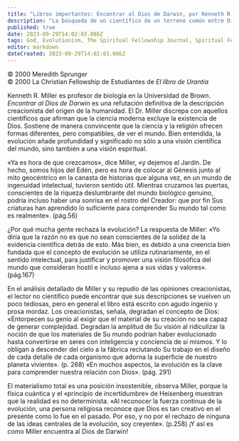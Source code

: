 ```yaml
---
title: "Libros importantes: Encontrar al Dios de Darwin, por Kenneth R. Miller"
description: "La búsqueda de un científico de un terreno común entre Dios y la evolución"
published: true
date: 2023-09-29T14:02:03.086Z
tags: God, Evolutionism, The Spiritual Fellowship Journal, Spiritual Fellowship, article
editor: markdown
dateCreated: 2023-09-29T14:02:03.086Z
---
```


<p class="v-card v-sheet theme--light grey lighten-3 px-2">© 2000 Meredith Sprunger<br>© 2000 La Christian Fellowship de Estudiantes de <i>El libro de Urantia</i></p>


Kenneth R. Miller es profesor de biología en la Universidad de Brown. _Encontrar al Dios de Darwin_ es una refutación definitiva de la descripción creacionista del origen de la humanidad. El Dr. Miller discrepa con aquellos científicos que afirman que la ciencia moderna excluye la existencia de Dios. Sostiene de manera convincente que la ciencia y la religión ofrecen formas diferentes, pero compatibles, de ver el mundo. Bien entendida, la evolución añade profundidad y significado no sólo a una visión científica del mundo, sino también a una visión espiritual.

«Ya es hora de que crezcamos», dice Miller, «y dejemos el Jardín. De hecho, somos hijos del Edén, pero es hora de colocar al Génesis junto al mito geocéntrico en la canasta de historias que alguna vez, en un mundo de ingenuidad intelectual, tuvieron sentido útil. Mientras cruzamos las puertas, conscientes de la riqueza deslumbrante del mundo biológico genuino, podría incluso haber una sonrisa en el rostro del Creador: que por fin Sus criaturas han aprendido lo suficiente para comprender Su mundo tal como es realmente». (pág.56)

¿Por qué mucha gente rechaza la evolución? La respuesta de Miller: «Yo diría que la razón no es que no sean conscientes de la solidez de la evidencia científica detrás de esto. Más bien, es debido a una creencia bien fundada que el concepto de evolución se utiliza rutinariamente, en el sentido intelectual, para justificar y promover una visión filosófica del mundo que consideran hostil e incluso ajena a sus vidas y valores». (pág.167)

En el análisis detallado de Miller y su repudio de las opiniones creacionistas, el lector no científico puede encontrar que sus descripciones se vuelven un poco tediosas, pero en general el libro está escrito con agudo ingenio y prosa mordaz. Los creacionistas, señala, degradan el concepto de Dios: «Entorpecen su genio al exigir que el material de su creación no sea capaz de generar complejidad. Degradan la amplitud de Su visión al ridiculizar la noción de que los materiales de Su mundo podrían haber evolucionado hasta convertirse en seres con inteligencia y conciencia de sí mismos. Y lo obligan a descender del cielo a la fábrica reclutando Su trabajo en el diseño de cada detalle de cada organismo que adorna la superficie de nuestro planeta viviente». (p. 268) «En muchos aspectos, la evolución es la clave para comprender nuestra relación con Dios». (pág. 291)

El materialismo total es una posición insostenible, observa Miller, porque la física cuántica y el «principio de incertidumbre» de Heisenberg muestran que la realidad es no determinista. «Al reconocer la fuerza continua de la evolución, una persona religiosa reconoce que Dios es tan creativo en el presente como lo fue en el pasado. Por eso, y no por el rechazo de ninguna de las ideas centrales de la evolución, soy creyente». (p.258) ¡Y así es como Miller encuentra al Dios de Darwin!





